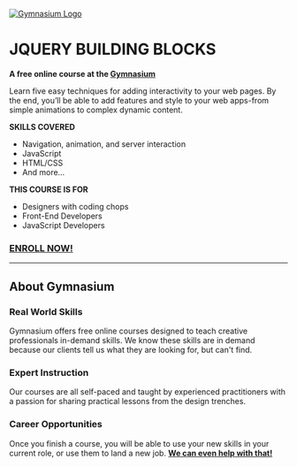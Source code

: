 [![Gymnasium Logo](https://cdn.rawgit.com/gymnasium/gymnasium.github.io/master/assets/GYM-logo.svg)](http://thegymnasium.com)

# JQUERY BUILDING BLOCKS

**A free online course at the [Gymnasium](http://thegymnasium.com)**

Learn five easy techniques for adding interactivity to your web pages. By the end, you’ll be able to add features and style to your web apps-from simple animations to complex dynamic content.

**SKILLS COVERED**
- Navigation, animation, and server interaction
- JavaScript
- HTML/CSS
- And more…

**THIS COURSE IS FOR**
- Designers with coding chops
- Front-End Developers
- JavaScript Developers

### [ENROLL NOW!](http://thegymnasium.com/courses/GYM/102/0/about)

---

## About Gymnasium


### Real World Skills

Gymnasium offers free online courses designed to teach creative professionals in-demand skills. We know these skills are in demand because our clients tell us what they are looking for, but can't find.


### Expert Instruction

Our courses are all self-paced and taught by experienced practitioners with a passion for sharing practical lessons from the design trenches.

### Career Opportunities

Once you finish a course, you will be able to use your new skills in your current role, or use them to land a new job. [**We can even help with that!**](http://aquent.com/find-work/?utm_source=thegymnasium&utm_medium=github&utm_campaign=readmejobs)

